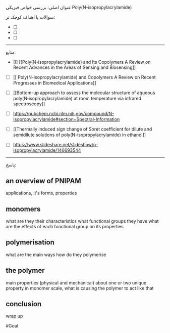  عنوان اصلی:
 بررسی خواص فیزیکی Poly(N-isopropylacrylamide) 


 سوالات یا اهداف کوچک تر:

- [ ] 
- [ ] 
- [ ] 



---

 منابع:

- [I]  [[Poly(N-isopropylacrylamide) and Its Copolymers A Review on Recent Advances in the Areas of Sensing and Biosensing]]
- [ ]  [[ Poly(N-isopropylacrylamide) and Copolymers A Review on Recent Progresses in Biomedical Applications]]
- [ ]  [[Bottom-up approach to assess the molecular structure of aqueous poly(N‑isopropylacrylamide) at room temperature via infrared spectroscopy]]
- [ ]  https://pubchem.ncbi.nlm.nih.gov/compound/N-Isopropylacrylamide#section=Spectral-Information
- [ ]  [[Thermally induced sign change of Soret coefficient for dilute and semidilute solutions of poly(N-isopropylacrylamide) in ethanol]]
- [ ]  https://www.slideshare.net/slideshow/n-isopropylacrylamide/146693544



---

پاسخ:




## an overview of PNIPAM
applications, it's forms, properties 

## monomers
what are they
their characteristics
what functional groups they have
what are the effects of each functional group on its properties

## polymerisation
what are the main ways
how do they polymerise

## the polymer
main properties (physical and mechanical)
about one or two unique property
in monomer scale, what is causing the polymer to act like that


## conclusion 
wrap up
















































#Goal